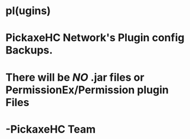 # pl(ugins)
# PickaxeHC Network's Plugin config Backups.
# There will be *NO* .jar files or PermissionEx/Permission plugin Files
# -PickaxeHC Team
